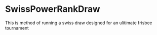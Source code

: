 # SwissPowerRankDraw
This is method of running a swiss draw designed for an ulitimate frisbee tournament
